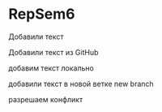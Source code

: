 ﻿# RepSem6

Добавили текст

Добавили текст из GitHub

добавим текст локально

добавили текст в новой ветке new branch

разрешаем конфликт
